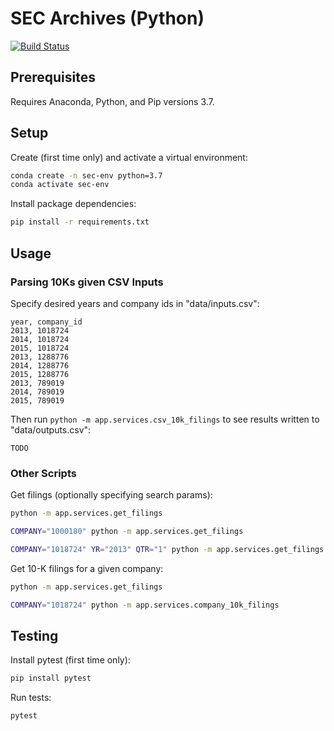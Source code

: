 
# SEC Archives (Python)

[![Build Status](https://travis-ci.com/s2t2/sec-archives-py.svg?branch=master)](https://travis-ci.com/s2t2/sec-archives-py)

## Prerequisites

Requires Anaconda, Python, and Pip versions 3.7.

## Setup

Create (first time only) and activate a virtual environment:

```sh
conda create -n sec-env python=3.7
conda activate sec-env
```

Install package dependencies:

```sh
pip install -r requirements.txt
```

## Usage

### Parsing 10Ks given CSV Inputs

Specify desired years and company ids in "data/inputs.csv":

    year, company_id
    2013, 1018724
    2014, 1018724
    2015, 1018724
    2013, 1288776
    2014, 1288776
    2015, 1288776
    2013, 789019
    2014, 789019
    2015, 789019

Then run `python -m app.services.csv_10k_filings` to see results written to "data/outputs.csv":


    TODO


### Other Scripts

Get filings (optionally specifying search params):

```sh
python -m app.services.get_filings

COMPANY="1000180" python -m app.services.get_filings

COMPANY="1018724" YR="2013" QTR="1" python -m app.services.get_filings
```

Get 10-K filings for a given company:

```sh
python -m app.services.get_filings

COMPANY="1018724" python -m app.services.company_10k_filings
```

## Testing

Install pytest (first time only):

```sh
pip install pytest
```

Run tests:

```sh
pytest
```
